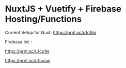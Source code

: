 # NuxtJS + Vuetify + Firebase Hosting/Functions

Current Setup for Nuxt: 
https://prnt.sc/u1cf6x

Firebase Init : 

https://prnt.sc/u1co1w

https://prnt.sc/u1cosw


